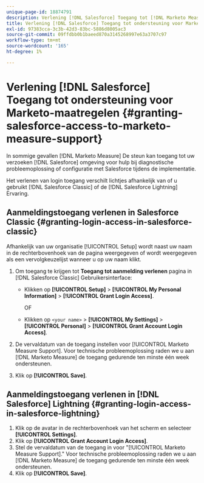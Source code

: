 ```yaml
---
unique-page-id: 18874791
description: Verlening [!DNL Salesforce] Toegang tot [!DNL Marketo Measure] Ondersteuning - [!DNL Marketo Measure] - Productdocumentatie
title: Verlening [!DNL Salesforce] Toegang tot ondersteuning voor Marketo-maatregelen
exl-id: 97383cca-3c3b-42d3-83bc-5886d8005ac3
source-git-commit: 09ffdbb0b1baeed870a3145268997e63a3707c97
workflow-type: tm+mt
source-wordcount: '165'
ht-degree: 1%

---
```


# Verlening [!DNL Salesforce] Toegang tot ondersteuning voor Marketo-maatregelen {#granting-salesforce-access-to-marketo-measure-support}

In sommige gevallen [!DNL Marketo Measure] De steun kan toegang tot uw verzoeken [!DNL Salesforce] omgeving voor hulp bij diagnostische probleemoplossing of configuratie met Salesforce tijdens de implementatie.

Het verlenen van login toegang verschilt lichtjes afhankelijk van of u gebruikt [!DNL Salesforce Classic] of de [!DNL Salesforce Lightning] Ervaring.

## Aanmeldingstoegang verlenen in Salesforce Classic {#granting-login-access-in-salesforce-classic}

Afhankelijk van uw organisatie [!UICONTROL Setup] wordt naast uw naam in de rechterbovenhoek van de pagina weergegeven of wordt weergegeven als een vervolgkeuzelijst wanneer u op uw naam klikt.

1. Om toegang te krijgen tot **Toegang tot aanmelding verlenen** pagina in [!DNL Salesforce Classic] Gebruikersinterface:

   * Klikken op **[!UICONTROL Setup]** > **[!UICONTROL My Personal Information]** > **[!UICONTROL Grant Login Access]**.

      OF

   * Klikken op `<your name>` > **[!UICONTROL My Settings]** > **[!UICONTROL Personal]** > **[!UICONTROL Grant Account Login Access]**.

1. De vervaldatum van de toegang instellen voor [!UICONTROL Marketo Measure Support]. Voor technische probleemoplossing raden we u aan [!DNL Marketo Measure] de toegang gedurende ten minste één week ondersteunen.
1. Klik op **[!UICONTROL Save]**.

## Aanmeldingstoegang verlenen in [!DNL Salesforce] Lightning {#granting-login-access-in-salesforce-lightning}

1. Klik op de avatar in de rechterbovenhoek van het scherm en selecteer **[!UICONTROL Settings]**.
1. Klik op **[!UICONTROL Grant Account Login Access]**.
1. Stel de vervaldatum van de toegang in voor &quot;[!UICONTROL Marketo Measure Support].&quot; Voor technische probleemoplossing raden we u aan [!DNL Marketo Measure] de toegang gedurende ten minste één week ondersteunen.
1. Klik op **[!UICONTROL Save]**.
